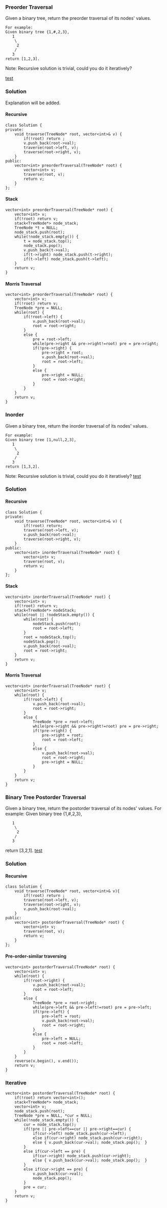 
### Preorder Traversal
Given a binary tree, return the preorder traversal of its nodes' values.
```
For example:
Given binary tree {1,#,2,3},
   1
    \
     2
    /
   3
return [1,2,3].
```
Note: Recursive solution is trivial, could you do it iteratively?

[test](https://leetcode.com/problems/binary-tree-preorder-traversal/)

### Solution
Explanation will be added.
#### Recursive
```
class Solution {
private:
    void traverse(TreeNode* root, vector<int>& v) {
        if(!root) return ;
        v.push_back(root->val);
        traverse(root->left, v);
        traverse(root->right, v);
    }
public:
    vector<int> preorderTraversal(TreeNode* root) {
        vector<int> v;
        traverse(root, v);
        return v;
    }
};
```
#### Stack
```
vector<int> preorderTraversal(TreeNode* root) {
	vector<int> v;
	if(!root) return v;
	stack<TreeNode*> node_stack;
	TreeNode *t = NULL;
	node_stack.push(root);
	while(!node_stack.empty()) {
		t = node_stack.top();
		node_stack.pop();
		v.push_back(t->val);
		if(t->right) node_stack.push(t->right);
		if(t->left) node_stack.push(t->left);
	}
	return v;
}
```
#### Morris Traversal
```
vector<int> preorderTraversal(TreeNode* root) {
	vector<int> v;
	if(!root) return v;
	TreeNode *pre = NULL;
	while(root) {
		if(!root->left) {
			v.push_back(root->val);
			root = root->right;
		}
		else {
			pre = root->left;
			while(pre->right && pre->right!=root) pre = pre->right;
			if(!pre->right) {
				pre->right = root;
				v.push_back(root->val);
				root = root->left;
			}
			else {
				pre->right = NULL;
				root = root->right;
			}
		}
	}
	return v;
}
```

### Inorder
Given a binary tree, return the inorder traversal of its nodes' values.
```
For example:
Given binary tree [1,null,2,3],
   1
    \
     2
    /
   3
return [1,3,2].
```
Note: Recursive solution is trivial, could you do it iteratively?
[test](https://leetcode.com/problems/binary-tree-inorder-traversal/)
### Solution
#### Recursive

```
class Solution {
private:
    void traverse(TreeNode* root, vector<int>& v) {
        if(!root) return;
        traverse(root->left, v);
        v.push_back(root->val);
        traverse(root->right, v);
    }
public:
    vector<int> inorderTraversal(TreeNode* root) {
        vector<int> v;
        traverse(root, v);
        return v;
    }
};
```

#### Stack

```
vector<int> inorderTraversal(TreeNode* root) {
	vector<int> v;
	if(!root) return v;
	stack<TreeNode*> nodeStack;
	while(root || !nodeStack.empty()) {
		while(root) {
			nodeStack.push(root);
			root = root->left;
		}
		root = nodeStack.top();
		nodeStack.pop();
		v.push_back(root->val);
		root = root->right;
	}
	return v;
}
```

#### Morris Traversal

```
vector<int> inorderTraversal(TreeNode* root) {
	vector<int> v;
	while(root) {
		if(!root->left) {
			v.push_back(root->val);
			root = root->right;
		}
		else {
			TreeNode *pre = root->left;
			while(pre->right && pre->right!=root) pre = pre->right;
			if(!pre->right) {
				pre->right = root;
				root = root->left;
			}
			else {
				v.push_back(root->val);
				root = root->right;
				pre->right = NULL;
			}
		}
	}
	return v;
}
```
### Binary Tree Postorder Traversal
Given a binary tree, return the postorder traversal of its nodes' values.
For example:
Given binary tree {1,#,2,3},
```
   1
    \
     2
    /
   3
```
return [3,2,1].
[test](https://leetcode.com/problems/binary-tree-postorder-traversal/)
### Solution
#### Recursive
```
class Solution {
    void traverse(TreeNode* root, vector<int>& v){
        if(!root) return ;
        traverse(root->left, v);
        traverse(root->right, v);
        v.push_back(root->val);
    }
public:
    vector<int> postorderTraversal(TreeNode* root) {
        vector<int> v;
        traverse(root, v);
        return v;
    }
};
```
#### Pre-order-similar traversing
```
vector<int> postorderTraversal(TreeNode* root) {
    vector<int> v;
    while(root) {
        if(!root->right) {
            v.push_back(root->val);
            root = root->left;
        }
        else {
            TreeNode *pre = root->right;
            while(pre->left && pre->left!=root) pre = pre->left;
            if(!pre->left) {
                pre->left = root;
                v.push_back(root->val);
                root = root->right;
            }
            else {
                pre->left = NULL;
                root = root->left;
            }
        }
    }
    reverse(v.begin(), v.end());
    return v;
}
```

### Iterative 

```
vector<int> postorderTraversal(TreeNode* root) {
    if(!root) return vector<int>();
    stack<TreeNode*> node_stack;
    vector<int> v;
    node_stack.push(root);
    TreeNode *pre = NULL, *cur = NULL;
    while(!node_stack.empty()) {
        cur = node_stack.top();
        if(!pre || pre->left==cur || pre->right==cur) {
            if(cur->left) node_stack.push(cur->left);
            else if(cur->right) node_stack.push(cur->right);
            else { v.push_back(cur->val); node_stack.pop();  }
        }
        else if(cur->left == pre) {
            if(cur->right) node_stack.push(cur->right);
            else { v.push_back(cur->val); node_stack.pop();  }
        }
        else if(cur->right == pre) {
            v.push_back(cur->val);
            node_stack.pop();
        }
        pre = cur;
    }
    return v;
}
```
